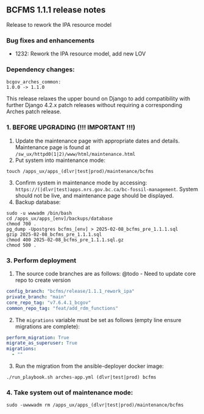 BCFMS 1.1.1 release notes
------------------------
Release to rework the IPA resource model

### Bug fixes and enhancements
- 1232: Rework the IPA resource model, add new LOV

### Dependency changes:
```
bcgov_arches_common:
1.0.0 -> 1.1.0
```

This release relaxes the upper bound on Django to add compatibility with further Django 4.2.x patch releases without requiring a corresponding Arches patch release.
### 1. BEFORE UPGRADING (!!! IMPORTANT !!!)
1. Update the maintenance page with appropriate dates and details. Maintenance page is found at `/sw_ux/httpd0(1|2)/www/html/maintenance.html`
2. Put system into maintenance mode:
```shell
touch /apps_ux/apps_(dlvr|test|prod)/maintenance/bcfms
```
3. Confirm system in maintenance mode by accessing:
   `https://(|dlvr|test)apps.nrs.gov.bc.ca/bc-fossil-management`. System should not be live, and maintenance page should be displayed.
4. Backup database:
```shell
sudo -u wwwadm /bin/bash
cd /apps_ux/apps_[env]/backups/database
chmod 700 .
pg_dump -Upostgres bcfms_[env] > 2025-02-08_bcfms_pre_1.1.1.sql
gzip 2025-02-08_bcfms_pre_1.1.1.sql
chmod 400 2025-02-08_bcfms_pre_1.1.1.sql.gz
chmod 500 .
```

### 3. Perform deployment
1. The source code branches are as follows:
@todo - Need to update core repo to create version
```yaml
config_branch: "bcfms/release/1.1.1_rework_ipa"
private_branch: "main"
core_repo_tag: "v7.6.4.1_bcgov" 
common_repo_tag: "feat/add_rdm_functions"
```

2. The `migrations` variable must be set as follows (empty line ensure migrations are complete):
```yaml
perform_migration: True
migrate_as_superuser: True
migrations:
  - ""
```

3. Run the migration from the ansible-deployer docker image:
```shell
./run_playbook.sh arches-app.yml (dlvr|test|prod) bcfms
```

### 4. Take system out of maintenance mode:
```shell
sudo -uwwwadm rm /apps_ux/apps_(dlvr|test|prod)/maintenance/bcfms
```
